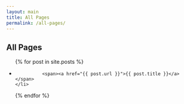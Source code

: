 ```yaml
---
layout: main
title: All Pages
permalink: /all-pages/
---
```

<section class="blog-tags">
  <h1>All Pages</h1>
  <ul>
  {% for post in site.posts %}
    <li>

              <span><a href="{{ post.url }}">{{ post.title }}</a></span>
    </li>
  {% endfor %}
</ul>
</section>


